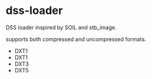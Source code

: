 # dss-loader
DSS loader inspired by SOIL and stb_image.

 supports both compressed and uncompressed formats.
  - DXT1		
  - DXT1		
  - DXT3	
  - DXT5
